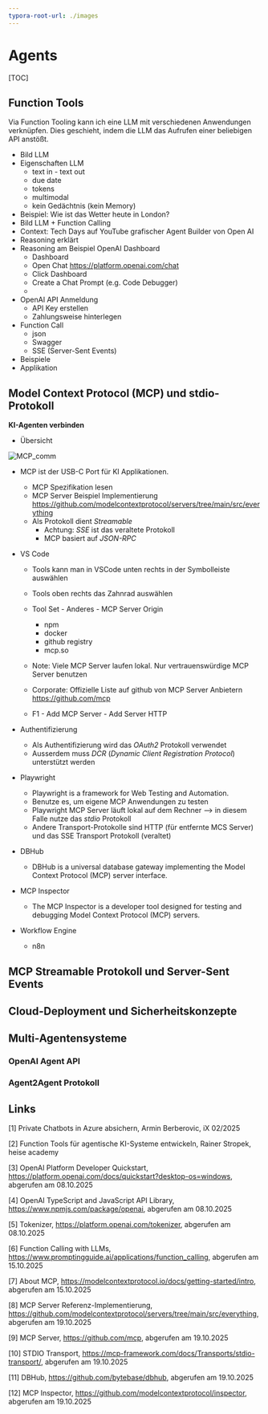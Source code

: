 ```yaml
---
typora-root-url: ./images
---
```


# Agents

[TOC]



## Function Tools

Via Function Tooling kann ich eine LLM mit verschiedenen Anwendungen verknüpfen. Dies geschieht, indem die LLM das Aufrufen einer beliebigen API anstößt.

- Bild LLM
- Eigenschaften LLM
  - text in - text out
  - due date 
  - tokens
  - multimodal
  - kein Gedächtnis (kein Memory)
- Beispiel: Wie ist das Wetter heute in London?
- Bild LLM + Function Calling
- Context: Tech Days auf YouTube grafischer Agent Builder von Open AI
- Reasoning erklärt
- Reasoning am Beispiel OpenAI Dashboard
  - Dashboard
  - Open Chat https://platform.openai.com/chat
  - Click Dashboard
  - Create a Chat Prompt (e.g. Code Debugger)
  - 
- OpenAI API Anmeldung
  - API Key erstellen
  - Zahlungsweise hinterlegen
- Function Call
  - json
  - Swagger
  - SSE (Server-Sent Events)
- Beispiele
- Applikation

## Model Context Protocol (MCP) und stdio-Protokoll

**KI-Agenten verbinden**

- Übersicht

![MCP_comm](/MCP_comm.png)

- MCP ist der USB-C Port für KI Applikationen. 
  - MCP Spezifikation lesen
  - MCP Server Beispiel Implementierung https://github.com/modelcontextprotocol/servers/tree/main/src/everything
  - Als Protokoll dient *Streamable*
    - Achtung: *SSE* ist das veraltete Protokoll
    - MCP basiert auf *JSON-RPC*


- VS Code

  - Tools kann man in VSCode unten rechts in der Symbolleiste auswählen

  - Tools oben rechts das Zahnrad auswählen

  - Tool Set - Anderes - MCP Server Origin
    - npm
    - docker
    - github registry
    - mcp.so
  - Note: Viele MCP Server laufen lokal. Nur vertrauenswürdige MCP Server benutzen
  - Corporate: Offizielle Liste auf github von MCP Server Anbietern  https://github.com/mcp
  - F1 - Add MCP Server - Add Server HTTP 

- Authentifizierung
  - Als Authentifizierung wird das *OAuth2* Protokoll verwendet
  - Ausserdem muss *DCR* (*Dynamic Client Registration Protocol*) unterstützt werden
- Playwright
  - Playwright is a framework for Web Testing and Automation. 
  - Benutze es, um eigene MCP Anwendungen zu testen 
  - Playwright MCP Server läuft lokal auf dem Rechner --> in diesem Falle nutze das *stdio* Protokoll
  - Andere Transport-Protokolle sind HTTP (für entfernte MCS Server) und das SSE Transport Protokoll (veraltet)

- DBHub 
  - DBHub is a universal database gateway implementing the Model Context Protocol (MCP) server interface. 
- MCP Inspector
  - The MCP Inspector is a developer tool designed for testing and debugging Model Context Protocol (MCP) servers.
- Workflow Engine
  - n8n

## MCP Streamable Protokoll und Server-Sent Events

## Cloud-Deployment und Sicherheitskonzepte

## Multi-Agentensysteme 

### OpenAI Agent API

### Agent2Agent Protokoll

## Links

[1] Private Chatbots in Azure absichern, Armin Berberovic, iX 02/2025

[2] Function Tools für agentische KI-Systeme entwickeln, Rainer Stropek, heise academy

[3] OpenAI Platform Developer Quickstart, https://platform.openai.com/docs/quickstart?desktop-os=windows, abgerufen am 08.10.2025

[4] OpenAI TypeScript and JavaScript API Library, https://www.npmjs.com/package/openai, abgerufen am 08.10.2025 

[5] Tokenizer, https://platform.openai.com/tokenizer, abgerufen am 08.10.2025

[6] Function Calling with LLMs, https://www.promptingguide.ai/applications/function_calling, abgerufen am 15.10.2025

[7] About MCP, https://modelcontextprotocol.io/docs/getting-started/intro, abgerufen am 15.10.2025

[8] MCP Server Referenz-Implementierung, https://github.com/modelcontextprotocol/servers/tree/main/src/everything, abgerufen am 19.10.2025

[9] MCP Server, https://github.com/mcp, abgerufen am 19.10.2025

[10] STDIO Transport, https://mcp-framework.com/docs/Transports/stdio-transport/, abgerufen am 19.10.2025

[11] DBHub, https://github.com/bytebase/dbhub, abgerufen am 19.10.2025

[12] MCP Inspector, https://github.com/modelcontextprotocol/inspector, abgerufen am 19.10.2025





